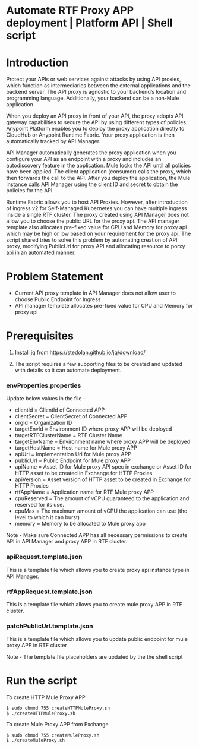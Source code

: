 # Automate RTF Proxy APP deployment | Platform API | Shell script

# Introduction

Protect your APIs or web services against attacks by using API proxies, which function as intermediaries between the external applications and the backend server. The API proxy is agnostic to your backend’s location and programming language. Additionally, your backend can be a non-Mule application.

When you deploy an API proxy in front of your API, the proxy adopts API gateway capabilities to secure the API by using different types of policies. Anypoint Platform enables you to deploy the proxy application directly to CloudHub or Anypoint Runtime Fabric. Your proxy application is then automatically tracked by API Manager.

API Manager automatically generates the proxy application when you configure your API as an endpoint with a proxy and includes an autodiscovery feature in the application. Mule locks the API until all policies have been applied. The client application (consumer) calls the proxy, which then forwards the call to the API. After you deploy the application, the Mule instance calls API Manager using the client ID and secret to obtain the policies for the API.

Runtime Fabric allows you to host API Proxies. However, after introduction of ingress v2 for Self-Managed Kubernetes you can have multiple ingress inside a single RTF cluster. The proxy created using API Manager does not allow you to choose the public URL for the proxy api. The API manager template also allocates pre-fixed value for CPU and Memory for proxy api which may be high or low based on your requirement for the proxy api.
The script shared tries to solve this problem by automating creation of API proxy, modifying PublicUrl for proxy API and allocating resource to porxy api in an automated manner.

# Problem Statement
- Current API proxy template in API Manager does not allow user to choose Public Endpoint for Ingress
- API manager template allocates pre-fixed value for CPU and Memory for proxy api

# Prerequisites 
1. Install jq from https://stedolan.github.io/jq/download/ 

2. The script requires a few supporting files to be created and updated with details so it can automate deployment.

### envProperties.properties
Update below values in the file - 

- clientId = ClientId of Connected APP
- clientSecret = ClientSecret of Connected APP
- orgId = Organization ID
- targetEnvId = Environment ID where proxy APP will be deployed
- targetRTFClusterName = RTF Cluster Name 
- targetEnvName = Environment name where proxy APP will be deployed
- targetHostName = Host name for Mule proxy APP 
- apiUri = Implementation Url for Mule proxy APP
- publicUrl = Public Endpoint for Mule proxy APP
- apiName = Asset ID for Mule proxy API spec in exchange or Asset ID for HTTP asset to be created in Exchange for HTTP Proxies
- apiVersion = Asset version of HTTP asset to be created in Exchange for HTTP Proxies
- rtfAppName = Application name for RTF Mule proxy APP
- cpuReserved = The amount of vCPU guaranteed to the application and reserved for its use.
- cpuMax = The maximum amount of vCPU the application can use (the level to which it can burst)
- memory = Memory to be allocated to Mule proxy app

Note - Make sure Connected APP has all necessary permissions to create API in API Manager and proxy APP in RTF cluster.

### apiRequest.template.json
This is a template file which allows you to create proxy api instance type in API Manager.

### rtfAppRequest.template.json
This is a template file which allows you to create mule proxy APP in RTF cluster.

### patchPublicUrl.template.json
This is a template file which allows you to update public endpoint for mule proxy APP in RTF cluster 

Note - The template file placeholders are updated by the the shell script 

# Run the script

To create HTTP Mule Proxy APP
```
$ sudo chmod 755 createHTTPMuleProxy.sh
$ ./createHTTPMuleProxy.sh
```

To create Mule Proxy APP from Exchange
```
$ sudo chmod 755 createMuleProxy.sh
$ ./createMuleProxy.sh
```



